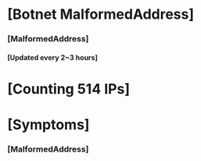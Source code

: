 # [Botnet MalformedAddress]
### [MalformedAddress]
#### [Updated every 2~3 hours]

# [Counting 514 IPs]

# [Symptoms] 
###   [MalformedAddress]
